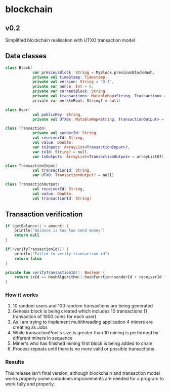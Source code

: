 # blockchain

## v0.2
Simplified blockchain realisation with UTXO transaction model

## Data classes
```kotlin
class Block(
            var previousBlock: String = MyBlock.previousBlockHash,
            private val timeStamp: Timestamp,
            private val version: String = "0.1",
            private var nonce: Int = 0,
            private var currentBlock: String,
            private val transactions: MutableMap<String, Transaction> = mutableMapOf()
            private var merkleRoot: String? = null)

class User(
            val publicKey: String,
            private val UTXOs: MutableMap<String, TransactionOutput> = mutableMapOf())

class Transaction(
            private val senderId: String,
            val receiverId: String, 
            val value: Double, 
            var txInputs: ArrayList<TransactionInput>?,
            var txId: String? = null,
            var txOutputs: ArrayList<TransactionOutput> = arrayListOf())

class TransactionInput(
            val transactionId: String,
            var UTXO: TransactionOutput? = null)

class TransactionOutput(
            val receiverId: String, 
            val value: Double, 
            val transactionId: String)
```

## Transaction verification
```kotlin
if (getBalance() < amount) {
    println("Balance is too low send money")
    return null
}

if(!verifyTransactionId()) {
    println("Failed to verify transaction id")
    return false
}

private fun verifyTransactionId(): Boolean {
    return txId == HashAlgorithm().hashFunction(senderId + receiverId + value)
}
```

### How it works
1. 10 random users and 100 random transactions are being generated 
2. Genesis block is being created which includes 10 transactions (1 transaction of 1000 coins for each user)
3. As I am trying to implement multithreading application 4 miners are creating as Jobs 
4. While transactionPool's size is greater than 10 mining is performed by different miners in sequence 
5. Miner's who has finished mining first block is being added to chain   
6. Process repeats until there is no more valid or possible transactions

### Results
This release isn't final version, although blockchain and transaction model works properly 
some coroutines improvements are needed for a program to work fully and properly.   
